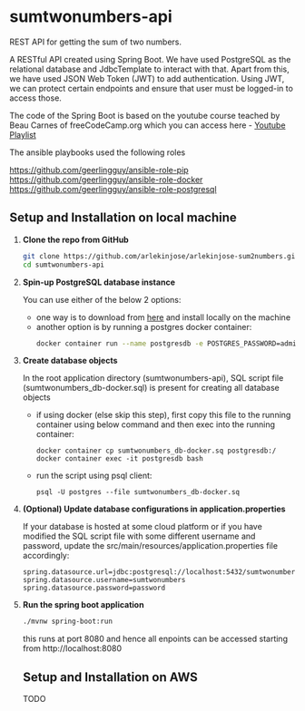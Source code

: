 # sumtwonumbers-api

REST API for getting the sum of two numbers.

A RESTful API created using Spring Boot. We have used PostgreSQL as the relational database and JdbcTemplate to interact with that.
Apart from this, we have used JSON Web Token (JWT) to add authentication. Using JWT, we can protect certain endpoints and ensure that user must be logged-in to access those.

The code of the Spring Boot is based on the youtube course teached by Beau Carnes of freeCodeCamp.org which you can access here - [Youtube Playlist](https://www.youtube.com/playlist?list=PLWieu6NbbqTwwYwylgXmmKVX1ZWsUVx8m)

The ansible playbooks used the following roles

https://github.com/geerlingguy/ansible-role-pip
https://github.com/geerlingguy/ansible-role-docker
https://github.com/geerlingguy/ansible-role-postgresql

## Setup and Installation on local machine

1. **Clone the repo from GitHub**
   ```sh
   git clone https://github.com/arlekinjose/arlekinjose-sum2numbers.git
   cd sumtwonumbers-api
   ```
2. **Spin-up PostgreSQL database instance**

   You can use either of the below 2 options:
   - one way is to download from [here](https://www.postgresql.org/download) and install locally on the machine
   - another option is by running a postgres docker container:
     ```sh
     docker container run --name postgresdb -e POSTGRES_PASSWORD=admin -d -p 5432:5432 postgres
     ```
3. **Create database objects**

   In the root application directory (sumtwonumbers-api), SQL script file (sumtwonumbers_db-docker.sql) is present for creating all database objects
   - if using docker (else skip this step), first copy this file to the running container using below command and then exec into the running container:
     ```
     docker container cp sumtwonumbers_db-docker.sq postgresdb:/
     docker container exec -it postgresdb bash
     ```
   - run the script using psql client:
     ```
     psql -U postgres --file sumtwonumbers_db-docker.sq
     ```
4. **(Optional) Update database configurations in application.properties**
   
   If your database is hosted at some cloud platform or if you have modified the SQL script file with some different username and password, update the src/main/resources/application.properties file accordingly:
   ```properties
   spring.datasource.url=jdbc:postgresql://localhost:5432/sumtwonumbersdb
   spring.datasource.username=sumtwonumbers
   spring.datasource.password=password
   ```
5. **Run the spring boot application**
   ```sh
   ./mvnw spring-boot:run
   ```
   this runs at port 8080 and hence all enpoints can be accessed starting from http://localhost:8080

   ## Setup and Installation on AWS
   TODO

